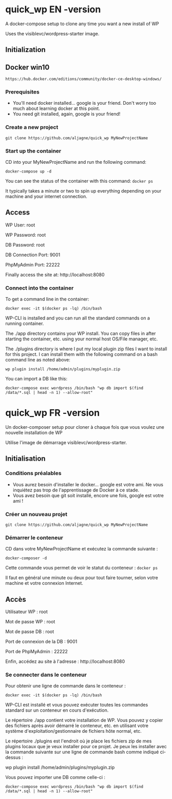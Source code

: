 # quick_wp EN -version
A docker-compose setup to clone any time you want a new install of WP



Uses the visiblevc/wordpress-starter image.

## Initialization

## Docker win10 
`https://hub.docker.com/editions/community/docker-ce-desktop-windows/`

### Prerequisites

* You'll need docker installed... google is your friend. Don't worry too much about learning docker at this point.
* You need git installed, again, google is your friend!


### Create a new project
`git clone https://github.com/aljagne/quick_wp MyNewProjectName`

### Start up the container
CD into your MyNewProjectName and run the following command:

`docker-compose up -d`

You can see the status of the container with this command:
`docker ps`

It typically takes a minute or two to spin up everything depending on your machine and your internet connection.

## Access 

WP User: root

WP Password: root

DB Password: root

DB Connection Port: 9001

PhpMyAdmin Port: 22222

Finally access the site at:
http://localhost:8080

### Connect into the container

To get a command line in the container:

`docker exec -it $(docker ps -lq) /bin/bash`

WP-CLI is installed and you can run all the standard commands on a running container.

The ./app directory contains your WP install. You can copy files in after starting the container, etc. using your normal host OS/File manager, etc.

The ./plugins directory is where I put my local plugin zip files I want to install for this project. I can install them with the following command on a bash command line as noted above:

`wp plugin install /home/admin/plugins/myplugin.zip`

You can import a DB like this:

`docker-compose exec wordpress /bin/bash "wp db import $(find /data/*.sql | head -n 1) --allow-root"`


# quick_wp FR -version
Un docker-composer setup pour cloner à chaque fois que vous voulez une nouvelle installation de WP



Utilise l'image de démarrage visiblevc/wordpress-starter.

## Initialisation

### Conditions préalables

* Vous aurez besoin d'installer le docker... google est votre ami. Ne vous inquiétez pas trop de l'apprentissage de Docker à ce stade.
* Vous avez besoin que git soit installé, encore une fois, google est votre ami !


### Créer un nouveau projet
`git clone https://github.com/aljagne/quick_wp MyNewProjectName`

### Démarrer le conteneur
CD dans votre MyNewProjectName et exécutez la commande suivante :

`docker-composer -d`

Cette commande vous permet de voir le statut du conteneur :
`docker ps`

Il faut en général une minute ou deux pour tout faire tourner, selon votre machine et votre connexion Internet.

## Accès 

Utilisateur WP : root

Mot de passe WP : root

Mot de passe DB : root

Port de connexion de la DB : 9001

Port de PhpMyAdmin : 22222

Enfin, accédez au site à l'adresse :
http://localhost:8080

### Se connecter dans le conteneur

Pour obtenir une ligne de commande dans le conteneur :

`docker exec -it $(docker ps -lq) /bin/bash`

WP-CLI est installé et vous pouvez exécuter toutes les commandes standard sur un conteneur en cours d'exécution.

Le répertoire ./app contient votre installation de WP. Vous pouvez y copier des fichiers après avoir démarré le conteneur, etc. en utilisant votre système d'exploitation/gestionnaire de fichiers hôte normal, etc.

Le répertoire ./plugins est l'endroit où je place les fichiers zip de mes plugins locaux que je veux installer pour ce projet. Je peux les installer avec la commande suivante sur une ligne de commande bash comme indiqué ci-dessus :

wp plugin install /home/admin/plugins/myplugin.zip

Vous pouvez importer une DB comme celle-ci :

`docker-compose exec wordpress /bin/bash "wp db import $(find /data/*.sql | head -n 1) --allow-root"`
